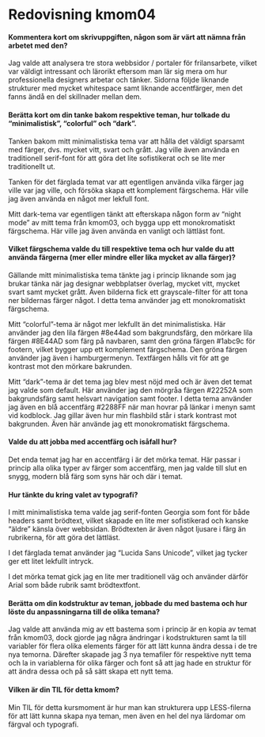 ---
---
Redovisning kmom04
=========================

#### Kommentera kort om skrivuppgiften, någon som är värt att nämna från arbetet med den?

Jag valde att analysera tre stora webbsidor / portaler för frilansarbete, vilket var väldigt intressant och lärorikt eftersom man lär sig mera om hur professionella designers arbetar och tänker. Sidorna följde liknande strukturer med mycket whitespace samt liknande accentfärger, men det fanns ändå en del skillnader mellan dem.

#### Berätta kort om din tanke bakom respektive teman, hur tolkade du “minimalistisk”, “colorful” och “dark”.

Tanken bakom mitt minimalistiska tema var att hålla det väldigt sparsamt med färger, dvs. mycket vitt, svart och grått. Jag ville även använda en traditionell serif-font för att göra det lite sofistikerat och se lite mer traditionellt ut.

Tanken för det färglada temat var att egentligen använda vilka färger jag ville var jag ville, och försöka skapa ett komplement färgschema. Här ville jag även använda en något mer lekfull font.

Mitt dark-tema var egentligen tänkt att efterskapa någon form av “night mode” av mitt tema från kmom03, och bygga upp ett monokromatiskt färgschema. Här ville jag även använda en vanligt och lättläst font.

#### Vilket färgschema valde du till respektive tema och hur valde du att använda färgerna (mer eller mindre eller lika mycket av alla färger)?

Gällande mitt minimalistiska tema tänkte jag i princip liknande som jag brukar tänka när jag designar webbplatser överlag, mycket vitt, mycket svart samt mycket grått. Även bilderna fick ett grayscale-filter för att tona ner bildernas färger något. I detta tema använder jag ett monokromatiskt färgschema.

Mitt “colorful”-tema är något mer lekfullt än det minimalistiska. Här använder jag den lila färgen #8e44ad som bakgrundsfärg, den mörkare lila färgen #8E44AD som färg på navbaren, samt den gröna färgen #1abc9c för footern, vilket bygger upp ett komplement färgschema. Den gröna färgen använder jag även i hamburgermenyn. Textfärgen hålls vit för att ge kontrast mot den mörkare bakrunden.

Mitt “dark”-tema är det tema jag blev mest nöjd med och är även det temat jag valde som default. Här använder jag den mörgråa färgen #22252A som bakgrundsfärg samt helsvart navigation samt footer. I detta tema använder jag även en blå accentfärg #2288FF när man hovrar på länkar i menyn samt vid kodblock. Jag gillar även hur min flashbild står i stark kontrast mot bakgrunden. Även här använde jag ett monokromatiskt färgschema.

#### Valde du att jobba med accentfärg och isåfall hur?

Det enda temat jag har en accentfärg i är det mörka temat. Här passar i princip alla olika typer av färger som accentfärg, men jag valde till slut en snygg, modern blå färg som syns här och där i temat.

#### Hur tänkte du kring valet av typografi?

I mitt minimalistiska tema valde jag serif-fonten Georgia som font för både headers samt brödtext, vilket skapade en lite mer sofistikerad och kanske “äldre” känsla över webbsidan. Brödtexten är även något ljusare i färg än rubrikerna, för att göra det lättläst.

I det färglada temat använder jag “Lucida Sans Unicode”, vilket jag tycker ger ett litet lekfullt intryck.

I det mörka temat gick jag en lite mer traditionell väg och använder därför Arial som både rubrik samt brödtextfont.

#### Berätta om din kodstruktur av teman, jobbade du med bastema och hur löste du anpassningarna till de olika temana?

Jag valde att använda mig av ett bastema som i princip är en kopia av temat från kmom03, dock gjorde jag några ändringar i kodstrukturen samt la till variabler för flera olika elements färger för att lätt kunna ändra dessa i de tre nya temorna. Därefter skapade jag 3 nya temafiler för respektive nytt tema och la in variablerna för olika färger och font så att jag hade en struktur för att ändra dessa och på så sätt skapa ett nytt tema.

#### Vilken är din TIL för detta kmom?

Min TIL för detta kursmoment är hur man kan strukturera upp LESS-filerna för att lätt kunna skapa nya teman, men även en hel del nya lärdomar om färgval och typografi.
